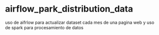 # airflow_park_distribution_data
uso de aifrlow para actualizar dataset cada mes de una pagina web y uso de spark para procesamiento de datos 
